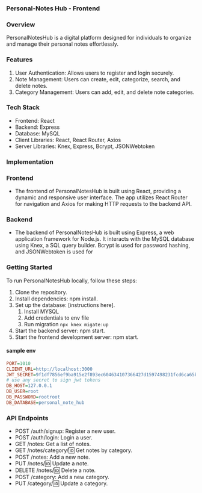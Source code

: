### Personal-Notes Hub - Frontend

### Overview

PersonalNotesHub is a digital platform designed for individuals to organize and manage their personal notes effortlessly.

### Features

1. User Authentication: Allows users to register and login securely.
2. Note Management: Users can create, edit, categorize, search, and delete notes.
3. Category Management: Users can add, edit, and delete note categories.

### Tech Stack

- Frontend: React
- Backend: Express
- Database: MySQL
- Client Libraries: React, React Router, Axios
- Server Libraries: Knex, Express, Bcrypt, JSONWebtoken

### Implementation

### Frontend

- The frontend of PersonalNotesHub is built using React, providing a dynamic and responsive user interface. The app utilizes React Router for navigation and Axios for making HTTP requests to the backend API.

### Backend

- The backend of PersonalNotesHub is built using Express, a web application framework for Node.js. It interacts with the MySQL database using Knex, a SQL query builder. Bcrypt is used for password hashing, and JSONWebtoken is used for

### Getting Started

To run PersonalNotesHub locally, follow these steps:

1. Clone the repository.
2. Install dependencies: npm install.
3. Set up the database: [instructions here].
   1. Install MYSQL
   2. Add credentials to env file
   3. Run migration `npx knex migate:up`
4. Start the backend server: npm start.
5. Start the frontend development server: npm start.

#### sample env

```ini
PORT=1010
CLIENT_URL=http://localhost:3000
JWT_SECRET=9f1df7856ef9ba915e2f893ec604634107366427d1597498231fcd6ca65b4a33
# use any secret to sign jwt tokens
DB_HOST=127.0.0.1
DB_USER=root
DB_PASSWORD=rootroot
DB_DATABASE=personal_note_hub
```

### API Endpoints

- POST /auth/signup: Register a new user.
- POST /auth/login: Login a user.
- GET /notes: Get a list of notes.
- GET /notes/category/:id: Get notes by category.
- POST /notes: Add a new note.
- PUT /notes/:id: Update a note.
- DELETE /notes/:id: Delete a note.
- POST /category: Add a new category.
- PUT /category/:id: Update a category.
